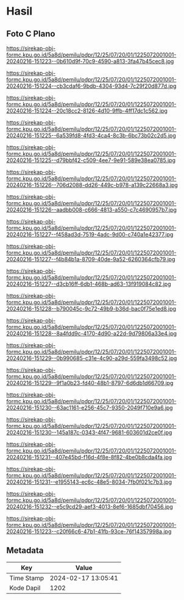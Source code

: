 # Hasil

## Foto C Plano

https://sirekap-obj-formc.kpu.go.id/5a8d/pemilu/pdpr/12/25/07/20/01/1225072001001-20240216-151223--0b610d9f-70c9-4590-a813-3fa47b45cec8.jpg

https://sirekap-obj-formc.kpu.go.id/5a8d/pemilu/pdpr/12/25/07/20/01/1225072001001-20240216-151224--cb3cdaf6-9bdb-4304-93d4-7c29f20d877d.jpg

https://sirekap-obj-formc.kpu.go.id/5a8d/pemilu/pdpr/12/25/07/20/01/1225072001001-20240216-151224--20c18cc2-8126-4d10-9ffb-4ff17dc1c562.jpg

https://sirekap-obj-formc.kpu.go.id/5a8d/pemilu/pdpr/12/25/07/20/01/1225072001001-20240216-151225--6a539fd8-4fd3-4ca4-8c3b-6bc73b02c2d5.jpg

https://sirekap-obj-formc.kpu.go.id/5a8d/pemilu/pdpr/12/25/07/20/01/1225072001001-20240216-151225--d79bbf42-c509-4ee7-9e91-589e38ea0785.jpg

https://sirekap-obj-formc.kpu.go.id/5a8d/pemilu/pdpr/12/25/07/20/01/1225072001001-20240216-151226--706d2088-dd26-449c-b978-a139c22668a3.jpg

https://sirekap-obj-formc.kpu.go.id/5a8d/pemilu/pdpr/12/25/07/20/01/1225072001001-20240216-151226--aadbb008-c666-4813-a550-c7c4690957b7.jpg

https://sirekap-obj-formc.kpu.go.id/5a8d/pemilu/pdpr/12/25/07/20/01/1225072001001-20240216-151227--f458ad3d-7519-4adc-9d00-c740a1e42377.jpg

https://sirekap-obj-formc.kpu.go.id/5a8d/pemilu/pdpr/12/25/07/20/01/1225072001001-20240216-151227--f4b84b1a-8709-40de-9a52-6260364cfb79.jpg

https://sirekap-obj-formc.kpu.go.id/5a8d/pemilu/pdpr/12/25/07/20/01/1225072001001-20240216-151227--d3cb16ff-6db1-468b-ad63-13f919084c82.jpg

https://sirekap-obj-formc.kpu.go.id/5a8d/pemilu/pdpr/12/25/07/20/01/1225072001001-20240216-151228--b790045c-9c72-49b9-b36d-bac0f75e1ed8.jpg

https://sirekap-obj-formc.kpu.go.id/5a8d/pemilu/pdpr/12/25/07/20/01/1225072001001-20240216-151228--8a4fdd9c-4170-4d90-a22d-9d79806a33e4.jpg

https://sirekap-obj-formc.kpu.go.id/5a8d/pemilu/pdpr/12/25/07/20/01/1225072001001-20240216-151229--0b990685-c31e-4c90-a29d-559fa3498c52.jpg

https://sirekap-obj-formc.kpu.go.id/5a8d/pemilu/pdpr/12/25/07/20/01/1225072001001-20240216-151229--9f1a0b23-fd40-48b1-8797-6d6db1d66709.jpg

https://sirekap-obj-formc.kpu.go.id/5a8d/pemilu/pdpr/12/25/07/20/01/1225072001001-20240216-151230--63ac1161-e256-45c7-9350-2049f710e9a6.jpg

https://sirekap-obj-formc.kpu.go.id/5a8d/pemilu/pdpr/12/25/07/20/01/1225072001001-20240216-151230--145a187c-0343-4f47-9681-603601d2ce0f.jpg

https://sirekap-obj-formc.kpu.go.id/5a8d/pemilu/pdpr/12/25/07/20/01/1225072001001-20240216-151231--407e45bd-f16d-4f8e-8f82-4be0b8cda4fa.jpg

https://sirekap-obj-formc.kpu.go.id/5a8d/pemilu/pdpr/12/25/07/20/01/1225072001001-20240216-151231--e1955143-ec6c-48e5-8034-7fb0f021c7b3.jpg

https://sirekap-obj-formc.kpu.go.id/5a8d/pemilu/pdpr/12/25/07/20/01/1225072001001-20240216-151232--e5c9cd29-aef3-4013-8ef6-1685dbf70456.jpg

https://sirekap-obj-formc.kpu.go.id/5a8d/pemilu/pdpr/12/25/07/20/01/1225072001001-20240216-151223--c20f66c6-47b1-41fb-93ce-76f14357998a.jpg


## Metadata

| Key        | Value               |
| ---------- | ------------------- |
| Time Stamp | 2024-02-17 13:05:41 |
| Kode Dapil | 1202                |



